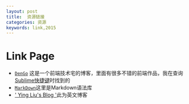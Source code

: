 ```yaml
---
layout: post
title:  资源链接
categories: 资源
keywords: link,2015
---
```


# Link Page

- [`DenGo`](http://dengo.org) 这是一个前端技术宅的博客，里面有很多不错的前端作品，我在查询[Sublime快捷键](http://dengo.org/archives/970)时找到的
- [`MarkDown`](http://wowubuntu.com/markdown/#autolink)这里是Markdown语法库	
- [' Ying Liu's Blog '](http://www.mindissoftware.com/2014/09/11/Run-Odoo-in-PyCharm-Ubuntu/)此为英文博客
